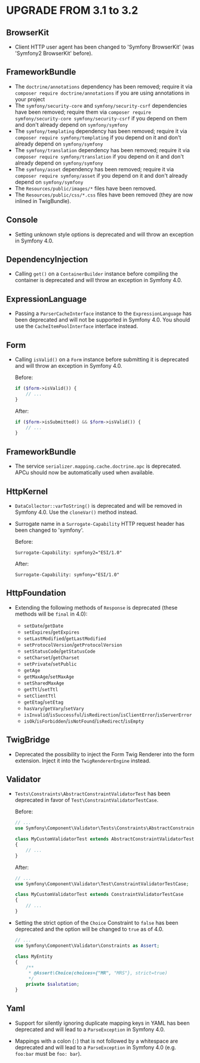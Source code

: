 UPGRADE FROM 3.1 to 3.2
=======================

BrowserKit
----------

 * Client HTTP user agent has been changed to 'Symfony BrowserKit' (was 'Symfony2 BrowserKit' before).

FrameworkBundle
---------------

 * The `doctrine/annotations` dependency has been removed; require it via `composer
   require doctrine/annotations` if you are using annotations in your project
 * The `symfony/security-core` and `symfony/security-csrf` dependencies have
   been removed; require them via `composer require symfony/security-core
   symfony/security-csrf` if you depend on them and don't already depend on
   `symfony/symfony`
 * The `symfony/templating` dependency has been removed; require it via `composer
   require symfony/templating` if you depend on it and don't already depend on
   `symfony/symfony`
 * The `symfony/translation` dependency has been removed; require it via `composer
   require symfony/translation` if you depend on it and don't already depend on
   `symfony/symfony`
 * The `symfony/asset` dependency has been removed; require it via `composer
   require symfony/asset` if you depend on it and don't already depend on
   `symfony/symfony`
 * The `Resources/public/images/*` files have been removed.
 * The `Resources/public/css/*.css` files have been removed (they are now inlined
   in TwigBundle).

Console
-------

 * Setting unknown style options is deprecated and will throw an exception in
   Symfony 4.0.

DependencyInjection
-------------------

 * Calling `get()` on a `ContainerBuilder` instance before compiling the
   container is deprecated and will throw an exception in Symfony 4.0.

ExpressionLanguage
-------------------

* Passing a `ParserCacheInterface` instance to the `ExpressionLanguage` has been
  deprecated and will not be supported in Symfony 4.0. You should use the
  `CacheItemPoolInterface` interface instead.

Form
----

 * Calling `isValid()` on a `Form` instance before submitting it
   is deprecated and will throw an exception in Symfony 4.0.

   Before:

   ```php
   if ($form->isValid()) {
       // ...
   }
   ```

   After:

   ```php
   if ($form->isSubmitted() && $form->isValid()) {
       // ...
   }
   ```

FrameworkBundle
---------------

 * The service `serializer.mapping.cache.doctrine.apc` is deprecated. APCu should now
   be automatically used when available.

HttpKernel
----------

 * `DataCollector::varToString()` is deprecated and will be removed in Symfony
   4.0. Use the `cloneVar()` method instead.

 * Surrogate name in a `Surrogate-Capability` HTTP request header has been changed to 'symfony'.

   Before:
   ```
   Surrogate-Capability: symfony2="ESI/1.0"
   ```

   After:
   ```
   Surrogate-Capability: symfony="ESI/1.0"
   ```

HttpFoundation
---------------

  * Extending the following methods of `Response`
    is deprecated (these methods will be `final` in 4.0):

     - `setDate`/`getDate`
     - `setExpires`/`getExpires`
     - `setLastModified`/`getLastModified`
     - `setProtocolVersion`/`getProtocolVersion`
     - `setStatusCode`/`getStatusCode`
     - `setCharset`/`getCharset`
     - `setPrivate`/`setPublic`
     - `getAge`
     - `getMaxAge`/`setMaxAge`
     - `setSharedMaxAge`
     - `getTtl`/`setTtl`
     - `setClientTtl`
     - `getEtag`/`setEtag`
     - `hasVary`/`getVary`/`setVary`
     - `isInvalid`/`isSuccessful`/`isRedirection`/`isClientError`/`isServerError`
     - `isOk`/`isForbidden`/`isNotFound`/`isRedirect`/`isEmpty`

TwigBridge
----------

 * Deprecated the possibility to inject the Form Twig Renderer into the form
   extension. Inject it into the `TwigRendererEngine` instead.

Validator
---------

 * `Tests\Constraints\AbstractConstraintValidatorTest` has been deprecated in
   favor of `Test\ConstraintValidatorTestCase`.

   Before:

   ```php
   // ...
   use Symfony\Component\Validator\Tests\Constraints\AbstractConstraintValidatorTest;

   class MyCustomValidatorTest extends AbstractConstraintValidatorTest
   {
       // ...
   }
   ```

   After:

   ```php
   // ...
   use Symfony\Component\Validator\Test\ConstraintValidatorTestCase;

   class MyCustomValidatorTest extends ConstraintValidatorTestCase
   {
       // ...
   }
   ```

 * Setting the strict option of the `Choice` Constraint to `false` has been
   deprecated and the option will be changed to `true` as of 4.0.

   ```php
   // ...
   use Symfony\Component\Validator\Constraints as Assert;

   class MyEntity
   {
       /**
        * @Assert\Choice(choices={"MR", "MRS"}, strict=true)
        */
       private $salutation;
   }
   ```

Yaml
----

 * Support for silently ignoring duplicate mapping keys in YAML has been
   deprecated and will lead to a `ParseException` in Symfony 4.0.

 * Mappings with a colon (`:`) that is not followed by a whitespace are deprecated
   and will lead to a `ParseException` in Symfony 4.0 (e.g. `foo:bar` must be
   `foo: bar`).
